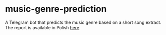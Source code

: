 # music-genre-prediction
A Telegram bot that predicts the music genre based on a short song extract. The report is available in Polish [here](https://github.com/kacperfin/music-genre-prediction/blob/main/Klasyfikator%20gatunk%C3%B3w%20muzycznych%20-%20Raport.pdf)
